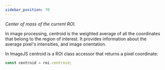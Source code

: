 ```yaml
---
sidebar_position: 70
---
```


_Center of mass of the current ROI._

In image processing, centroid is the weighted average of all the coordinates that belong to the region of interest.
It provides information about the average pixel's intensities, and image orientation.

In ImageJS centroid is a ROI class accessor that returns a pixel coordinate:

```ts
const centroid = roi.centroid;
```

